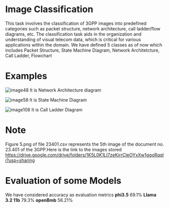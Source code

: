 # Image Classification 
This task involves the classification of 3GPP images into predefined categories such
as packet structure, network architecture, call ladder/flow diagrams, etc. The
classification task aids in the organization and understanding of visual telecom
data, which is critical for various applications within the domain.
We have defined 5 classes as of now which includes Packet Structure, State Machine Diagram, Network Architetcture, Call Ladder, Flowchart

# Examples

![image48](https://github.com/user-attachments/assets/a8de3703-58f7-4184-8e3a-34060f41669a)
   It is Network Architecture diagram

   ![image58](https://github.com/user-attachments/assets/446d8a25-8674-437d-95da-87c6b99872de)
  It is State Machine Diagram

  ![image108](https://github.com/user-attachments/assets/6a84859b-67a0-4397-a2d5-3c7f51e7372f)
It is Call Ladder Diagram

# Note
Figure 5.png of file 23401.csv represents the 5th image of the document no. 23.401 of the 3GPP.Here is the link to the images stored
https://drive.google.com/drive/folders/1K5L0K1LI7zeKirrCleOYxXw1ggoRqqli?usp=sharing

# Evaluation of some Models
We have considered accuracy as evaluation metrics
**phi3.5** 69.1%
**Llama 3.2 11b** 79.3%
**openBmb** 56.21%
